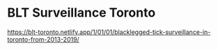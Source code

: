 # BLT Surveillance Toronto

https://blt-toronto.netlify.app/1/01/01/blacklegged-tick-surveillance-in-toronto-from-2013-2019/
